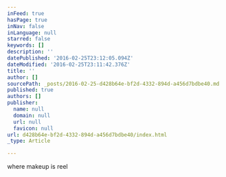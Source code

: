```yaml
---
inFeed: true
hasPage: true
inNav: false
inLanguage: null
starred: false
keywords: []
description: ''
datePublished: '2016-02-25T23:12:05.094Z'
dateModified: '2016-02-25T23:11:42.376Z'
title: ''
author: []
sourcePath: _posts/2016-02-25-d428b64e-bf2d-4332-894d-a456d7bdbe40.md
published: true
authors: []
publisher:
  name: null
  domain: null
  url: null
  favicon: null
url: d428b64e-bf2d-4332-894d-a456d7bdbe40/index.html
_type: Article

---
```

where makeup is reel